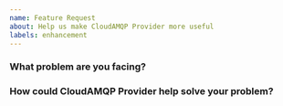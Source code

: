 ```yaml
---
name: Feature Request
about: Help us make CloudAMQP Provider more useful
labels: enhancement
---
```

<!--
Thank you for helping to improve CloudAMQP Provider!

Please be sure to search for open issues before raising a new one. We use issues
for bug reports and feature requests. Please find us at https://slack.crossplane.io
for questions, support, and discussion.
-->

### What problem are you facing?
<!--
Please tell us a little about your use case - it's okay if it's hypothetical!
Leading with this context helps frame the feature request so we can ensure we
implement it sensibly.
--->

### How could CloudAMQP Provider help solve your problem?
<!--
Let us know how you think CloudAMQP Provider could help with your use case.
-->

